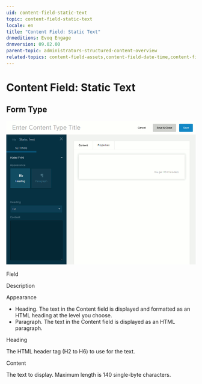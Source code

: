 ```yaml
---
uid: content-field-static-text
topic: content-field-static-text
locale: en
title: "Content Field: Static Text"
dnneditions: Evoq Engage
dnnversion: 09.02.00
parent-topic: administrators-structured-content-overview
related-topics: content-field-assets,content-field-date-time,content-field-multi-line-text,content-field-multiple-choice,content-field-number,content-field-reference-object,content-field-single-line-text
---
```


# Content Field: Static Text

## Form Type

  

![Form Type for Static Text field](/images/scr-ContentField-StaticText-formtype.gif)

  

Field

Description

Appearance

*   Heading. The text in the Content field is displayed and formatted as an HTML heading at the level you choose.
*   Paragraph. The text in the Content field is displayed as an HTML paragraph.

Heading

The HTML header tag (H2 to H6) to use for the text.

Content

The text to display. Maximum length is 140 single-byte characters.